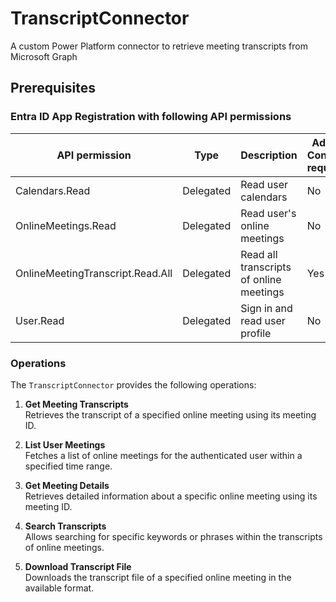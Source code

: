 # TranscriptConnector
A custom Power Platform connector to retrieve meeting transcripts from Microsoft Graph

## Prerequisites

### Entra ID App Registration with following API permissions

| API permission       | Type       | Description       | Admin Consent required       |
|-----------------|----------------|----------------|----------------|
| Calendars.Read  | Delegated  | Read user calendars  | No  |
| OnlineMeetings.Read  | Delegated  | Read user's online meetings  | No  |
| OnlineMeetingTranscript.Read.All  | Delegated  | Read all transcripts of online meetings  | Yes  |
| User.Read  | Delegated  | Sign in and read user profile  | No  |

### Operations

The `TranscriptConnector` provides the following operations:

1. **Get Meeting Transcripts**  
    Retrieves the transcript of a specified online meeting using its meeting ID.

2. **List User Meetings**  
    Fetches a list of online meetings for the authenticated user within a specified time range.

3. **Get Meeting Details**  
    Retrieves detailed information about a specific online meeting using its meeting ID.

4. **Search Transcripts**  
    Allows searching for specific keywords or phrases within the transcripts of online meetings.

5. **Download Transcript File**  
    Downloads the transcript file of a specified online meeting in the available format.
